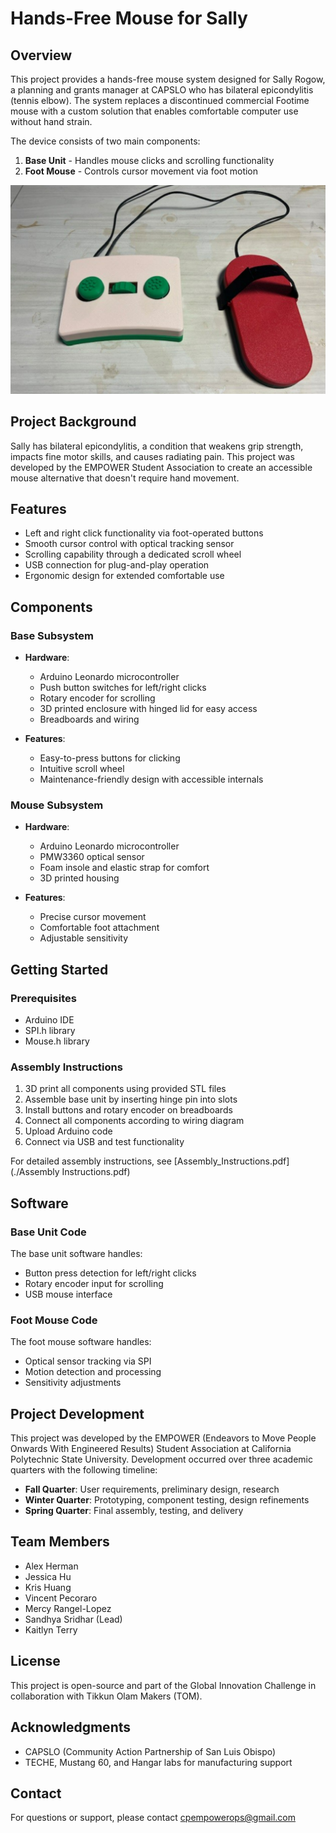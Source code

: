 # Hands-Free Mouse for Sally

## Overview
This project provides a hands-free mouse system designed for Sally Rogow, a planning and grants manager at CAPSLO who has bilateral epicondylitis (tennis elbow). The system replaces a discontinued commercial Footime mouse with a custom solution that enables comfortable computer use without hand strain.

The device consists of two main components:
1. **Base Unit** - Handles mouse clicks and scrolling functionality
2. **Foot Mouse** - Controls cursor movement via foot motion

![Footime Replacement](./foot_mouse.png)

## Project Background
Sally has bilateral epicondylitis, a condition that weakens grip strength, impacts fine motor skills, and causes radiating pain. This project was developed by the EMPOWER Student Association to create an accessible mouse alternative that doesn't require hand movement.

## Features
- Left and right click functionality via foot-operated buttons
- Smooth cursor control with optical tracking sensor
- Scrolling capability through a dedicated scroll wheel
- USB connection for plug-and-play operation
- Ergonomic design for extended comfortable use

## Components

### Base Subsystem
- **Hardware**:
  - Arduino Leonardo microcontroller
  - Push button switches for left/right clicks
  - Rotary encoder for scrolling
  - 3D printed enclosure with hinged lid for easy access
  - Breadboards and wiring

- **Features**:
  - Easy-to-press buttons for clicking
  - Intuitive scroll wheel
  - Maintenance-friendly design with accessible internals

### Mouse Subsystem
- **Hardware**:
  - Arduino Leonardo microcontroller
  - PMW3360 optical sensor
  - Foam insole and elastic strap for comfort
  - 3D printed housing

- **Features**:
  - Precise cursor movement
  - Comfortable foot attachment
  - Adjustable sensitivity

## Getting Started

### Prerequisites
- Arduino IDE
- SPI.h library
- Mouse.h library

### Assembly Instructions
1. 3D print all components using provided STL files
2. Assemble base unit by inserting hinge pin into slots
3. Install buttons and rotary encoder on breadboards
4. Connect all components according to wiring diagram
5. Upload Arduino code
6. Connect via USB and test functionality

For detailed assembly instructions, see [Assembly_Instructions.pdf](./Assembly Instructions.pdf)

## Software

### Base Unit Code
The base unit software handles:
- Button press detection for left/right clicks
- Rotary encoder input for scrolling
- USB mouse interface

### Foot Mouse Code
The foot mouse software handles:
- Optical sensor tracking via SPI
- Motion detection and processing
- Sensitivity adjustments

## Project Development

This project was developed by the EMPOWER (Endeavors to Move People Onwards With Engineered Results) Student Association at California Polytechnic State University. Development occurred over three academic quarters with the following timeline:

- **Fall Quarter**: User requirements, preliminary design, research
- **Winter Quarter**: Prototyping, component testing, design refinements
- **Spring Quarter**: Final assembly, testing, and delivery

## Team Members
- Alex Herman
- Jessica Hu
- Kris Huang
- Vincent Pecoraro
- Mercy Rangel-Lopez
- Sandhya Sridhar (Lead)
- Kaitlyn Terry

## License
This project is open-source and part of the Global Innovation Challenge in collaboration with Tikkun Olam Makers (TOM).

## Acknowledgments
- CAPSLO (Community Action Partnership of San Luis Obispo)
- TECHE, Mustang 60, and Hangar labs for manufacturing support

## Contact
For questions or support, please contact cpempowerops@gmail.com
